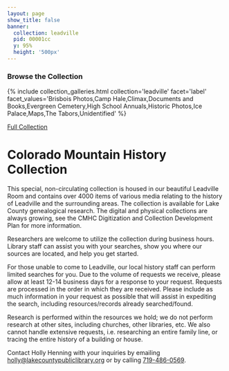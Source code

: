 ```yaml
---
layout: page
show_title: false
banner:
  collection: leadville
  pid: 00001cc
  y: 95%
  height: '500px'
---
```


### Browse the Collection

{% include collection_galleries.html
	collection='leadville'
	facet='label'
	facet_values='Brisbois Photos,Camp Hale,Climax,Documents and Books,Evergreen Cemetery,High School Annuals,Historic Photos,Ice Palace,Maps,The Tabors,Unidentified' %}

<a href='{{ "full" | absolute_url }}'>Full Collection</a>

# Colorado Mountain History Collection

This special, non-circulating collection is housed in our beautiful Leadville Room and contains over 4000 items of various media relating to the history of Leadville and the surrounding areas. The collection is available for Lake County genealogical research. The digital and physical collections are always growing, see the CMHC Digitization and Collection Development Plan for more information.

Researchers are welcome to utilize the collection during business hours. Library staff can assist you with your searches, show you where our sources are located, and help you get started.

For those unable to come to Leadville, our local history staff can perform limited searches for you. Due to the volume of requests we receive, please allow at least 12-14 business days for a response to your request. Requests are processed in the order in which they are received. Please include as much information in your request as possible that will assist in expediting the search, including resources/records already searched/found.  
 
Research is performed within the resources we hold; we do not perform research at other sites, including churches, other libraries, etc. We also cannot handle extensive requests, i.e. researching an entire family line, or tracing the entire history of a building or house.
 
Contact Holly Henning with your inquiries by emailing <a href="mailto:holly@lakecountypubliclibrary.org">holly@lakecountypubliclibrary.org</a> or by calling <a href="tel:719-486-0569">719-486-0569</a>.